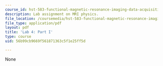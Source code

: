 ```yaml
---
course_id: hst-583-functional-magnetic-resonance-imaging-data-acquisition-and-analysis-fall-2008
description: Lab assignment on MRI physics.
file_location: /coursemedia/hst-583-functional-magnetic-resonance-imaging-data-acquisition-and-analysis-fall-2008/56b99cb9669f561871363c5f1e25ff5d_lab4a_rg.pdf
file_type: application/pdf
layout: pdf
title: 'Lab 4: Part I'
type: course
uid: 56b99cb9669f561871363c5f1e25ff5d

---
```

None